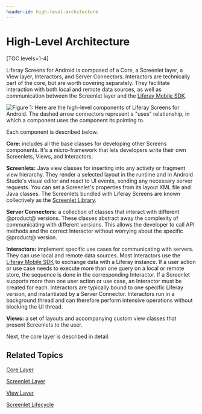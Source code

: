 ```yaml
---
header-id: high-level-architecture
---
```


# High-Level Architecture

[TOC levels=1-4]

Liferay Screens for Android is composed of a Core, a Screenlet layer, a View
layer, Interactors, and Server Connectors. Interactors are technically part of 
the core, but are worth covering separately. They facilitate interaction with 
both local and remote data sources, as well as communication between the 
Screenlet layer and the 
[Liferay Mobile SDK](/docs/7-1/tutorials/-/knowledge_base/t/mobile-sdk). 

![Figure 1: Here are the high-level components of Liferay Screens for Android. The dashed arrow connectors represent a "uses" relationship, in which a component uses the component its pointing to.](../../../../images/screens-android-architecture-01.png)

Each component is described below.

**Core:** includes all the base classes for developing other Screens components.
It's a micro-framework that lets developers write their own Screenlets, Views,
and Interactors.

**Screenlets:** Java view classes for inserting into any activity or fragment 
view hierarchy. They render a selected layout in the runtime and in Android 
Studio's visual editor and react to UI events, sending any necessary server 
requests. You can set a Screenlet's properties from its layout XML file and 
Java classes. The Screenlets bundled with Liferay Screens are known collectively 
as the 
[Screenlet Library](/docs/7-1/reference/-/knowledge_base/r/screenlets-in-liferay-screens-for-android). 

**Server Connectors:** a collection of classes that interact with different 
@product@ versions. These classes abstract away the complexity of communicating 
with different versions. This allows the developer to call API methods and the 
correct Interactor without worrying about the specific @product@ version. 

**Interactors:** implement specific use cases for communicating with servers.
They can use local and remote data sources. Most Interactors use the
[Liferay Mobile SDK](/docs/7-1/tutorials/-/knowledge_base/t/mobile-sdk) 
to exchange data with a Liferay instance. If a user action or use case needs to 
execute more than one query on a local or remote store, the sequence is done 
in the corresponding Interactor. If a Screenlet supports more than one user 
action or use case, an Interactor must be created for each. Interactors are 
typically bound to one specific Liferay version, and instantiated by a Server 
Connector. Interactors run in a background thread and can therefore perform 
intensive operations without blocking the UI thread. 

**Views:** a set of layouts and accompanying custom view classes that present 
Screenlets to the user.

Next, the core layer is described in detail. 

## Related Topics

[Core Layer](/docs/7-1/tutorials/-/knowledge_base/t/core-layer)

[Screenlet Layer](/docs/7-1/tutorials/-/knowledge_base/t/screenlet-layer)

[View Layer](/docs/7-1/tutorials/-/knowledge_base/t/view-layer)

[Screenlet Lifecycle](/docs/7-1/tutorials/-/knowledge_base/t/screenlet-lifecycle)
